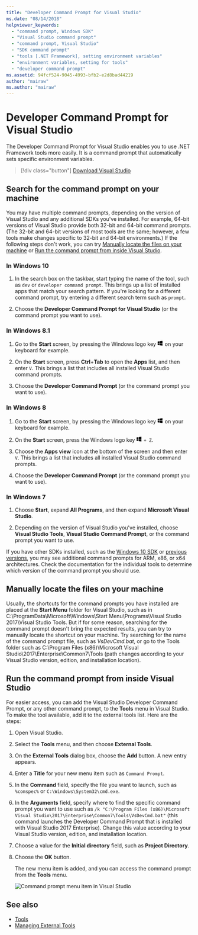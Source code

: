 ```yaml
---
title: "Developer Command Prompt for Visual Studio"
ms.date: "08/14/2018"
helpviewer_keywords:
  - "command prompt, Windows SDK"
  - "Visual Studio command prompt"
  - "command prompt, Visual Studio"
  - "SDK command prompt"
  - "tools [.NET Framework], setting environment variables"
  - "environment variables, setting for tools"
  - "developer command prompt"
ms.assetid: 94fcf524-9045-4993-bfb2-e2d8bad44219
author: "mairaw"
ms.author: "mairaw"
---
```

# Developer Command Prompt for Visual Studio

The Developer Command Prompt for Visual Studio enables you to use .NET Framework tools more easily. It is a command prompt that automatically sets specific environment variables.

> [!div class="button"]
> [Download Visual Studio](https://visualstudio.microsoft.com/downloads/?utm_medium=microsoft&utm_source=docs.microsoft.com&utm_campaign=button+cta&utm_content=download+vs2017)

## Search for the command prompt on your machine

You may have multiple command prompts, depending on the version of Visual Studio and any additional SDKs you've installed. For example, 64-bit versions of Visual Studio provide both 32-bit and 64-bit command prompts. (The 32-bit and 64-bit versions of most tools are the same; however, a few tools make changes specific to 32-bit and 64-bit environments.) If the following steps don't work, you can try [Manually locate the files on your machine](#manually-locate-the-files-on-your-machine) or [Run the command prompt from inside Visual Studio](#run-the-command-prompt-from-inside-visual-studio).

### In Windows 10

1. In the search box on the taskbar, start typing the name of the tool, such as `dev` or `developer command prompt`. This brings up a list of installed apps that match your search pattern. If you're looking for a different command prompt, try entering a different search term such as `prompt`.

2. Choose the **Developer Command Prompt for Visual Studio** (or the command prompt you want to use).

### In Windows 8.1

1. Go to the **Start** screen, by pressing the Windows logo key ![Windows logo key on the keyboard.](./media/developer-command-prompt-for-vs/windows-logo-key-graphic.png) on your keyboard for example.

2. On the **Start** screen, press **Ctrl**+**Tab** to open the **Apps** list, and then enter `V`. This brings a list that includes all installed Visual Studio command prompts.

3. Choose the **Developer Command Prompt** (or the command prompt you want to use).

### In Windows 8

1. Go to the **Start** screen, by pressing the Windows logo key ![Windows logo key on the keyboard.](./media/developer-command-prompt-for-vs/windows-logo-key-graphic.png) on your keyboard for example.

2. On the **Start** screen, press the Windows logo key ![Windows logo key on the keyboard.](./media/developer-command-prompt-for-vs/windows-logo-key-graphic.png) `+ Z`.

3. Choose the **Apps view** icon at the bottom of the screen and then enter `V`. This brings a list that includes all installed Visual Studio command prompts.

4. Choose the **Developer Command Prompt** (or the command prompt you want to use).

### In Windows 7

1. Choose **Start**, expand **All Programs**, and then expand **Microsoft Visual Studio**.

2. Depending on the version of Visual Studio you've installed, choose  **Visual Studio Tools**, **Visual Studio Command Prompt**, or the command prompt you want to use.

If you have other SDKs installed, such as the [Windows 10 SDK](https://developer.microsoft.com/windows/downloads/windows-10-sdk) or [previous versions](https://developer.microsoft.com/windows/downloads/sdk-archive), you may see additional command prompts for ARM, x86, or x64 architectures. Check the documentation for the individual tools to determine which version of the command prompt you should use.

## Manually locate the files on your machine

Usually, the shortcuts for the command prompts you have installed are placed at the **Start Menu** folder for Visual Studio, such as in C:\ProgramData\Microsoft\Windows\Start Menu\Programs\Visual Studio 2017\Visual Studio Tools. But if for some reason, searching for the command prompt doesn't bring the expected results, you can try to manually locate the shortcut on your machine. Try searching for the name of the command prompt file, such as *VsDevCmd.bat*, or go to the Tools folder such as C:\Program Files (x86)\Microsoft Visual Studio\2017\Enterprise\Common7\Tools (path changes according to your Visual Studio version, edition, and installation location).

## Run the command prompt from inside Visual Studio

For easier access, you can add the Visual Studio Developer Command Prompt, or any other command prompt, to the **Tools** menu in Visual Studio. To make the tool available, add it to the external tools list. Here are the steps:

1. Open Visual Studio.

2. Select the **Tools** menu, and then choose **External Tools**.

3. On the **External Tools** dialog box, choose the **Add** button. A new entry appears.

4. Enter a **Title** for your new menu item such as `Command Prompt`.

5. In the **Command** field, specify the file you want to launch, such as `%comspec%` or `C:\Windows\System32\cmd.exe`.

6. In the **Arguments** field, specify where to find the specific command prompt you want to use such as `/k "C:\Program Files (x86)\Microsoft Visual Studio\2017\Enterprise\Common7\Tools\VsDevCmd.bat"` (this command launches the Developer Command Prompt that is installed with Visual Studio 2017 Enterprise). Change this value according to your Visual Studio version, edition, and installation location.

7. Choose a value for the **Initial directory** field, such as **Project Directory**.

8. Choose the **OK** button.

   The new menu item is added, and you can access the command prompt from the **Tools** menu.

   ![Command prompt menu item in Visual Studio](media/command-prompt-vs-menu.png)

## See also

- [Tools](../../../docs/framework/tools/index.md)
- [Managing External Tools](/visualstudio/ide/managing-external-tools)
